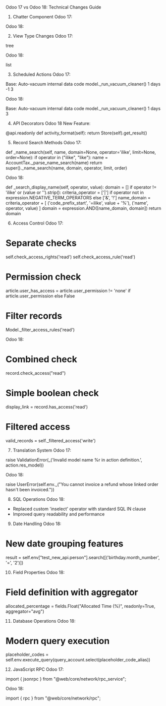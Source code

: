 Odoo 17 vs Odoo 18: Technical Changes Guide

1. Chatter Component
Odoo 17:

<div class="oe_chatter">
   <field name="message_follower_ids"/>
   <field name="activity_ids"/>
   <field name="message_ids"/>
</div>


Odoo 18:

<chatter/>


2. View Type Changes
Odoo 17:

<!-- Tree View -->
<tree editable="bottom" create="false">
   <field name="employee_id" column_invisible="1"/>
   <field name="filename" column_invisible="1"/>
   <field name="finger_id" create="false" edit="false"/>
   <field name="finger_template" create="false" widget="binary" filename="filename"/>
</tree>

<!-- Action Definition -->
<field name="view_mode">tree</field>


Odoo 18:

<!-- List View -->
<list>
   <field name="name"/>
   <field name="widget_type"/>
   <field name="size_x"/>
   <field name="size_y"/>
   <field name="sequence" widget="handle"/>
</list>

<!-- Action Definition -->
<field name="view_mode">list</field>


3. Scheduled Actions
Odoo 17:

<record id="autovacuum_job" model="ir.cron">
   <field name="name">Base: Auto-vacuum internal data</field>
   <field name="model_id" ref="model_ir_autovacuum"/>
   <field name="state">code</field>
   <field name="code">model._run_vacuum_cleaner()</field>
   <field name='interval_number'>1</field>
   <field name='interval_type'>days</field>
   <field name="numbercall">-1</field>
   <field name="priority">3</field>
</record>


Odoo 18:

<record id="autovacuum_job" model="ir.cron">
   <field name="name">Base: Auto-vacuum internal data</field>
   <field name="model_id" ref="model_ir_autovacuum"/>
   <field name="state">code</field>
   <field name="code">model._run_vacuum_cleaner()</field>
   <field name='interval_number'>1</field>
   <field name='interval_type'>days</field>
   <field name="priority">3</field>
</record>


4. API Decorators
Odoo 18 New Feature:

@api.readonly
def activity_format(self):
    return Store(self).get_result()


5. Record Search Methods
Odoo 17:

def _name_search(self, name, domain=None, operator='ilike', limit=None, order=None):
    if operator in ("ilike", "like"):
        name = AccountTax._parse_name_search(name)
    return super()._name_search(name, domain, operator, limit, order)


Odoo 18:

def _search_display_name(self, operator, value):
    domain = []
    if operator != 'ilike' or (value or '').strip():
        criteria_operator = ['|'] if operator not in expression.NEGATIVE_TERM_OPERATORS else ['&', '!']
        name_domain = criteria_operator + [
            ('code_prefix_start', '=ilike', value + '%'),
            ('name', operator, value)
        ]
        domain = expression.AND([name_domain, domain])
    return domain


6. Access Control
Odoo 17:

# Separate checks
self.check_access_rights('read')
self.check_access_rule('read')

# Permission check
article.user_has_access = article.user_permission != 'none' if article.user_permission else False

# Filter records
Model._filter_access_rules('read')


Odoo 18:

# Combined check
record.check_access("read")

# Simple boolean check
display_link = record.has_access('read')

# Filtered access
valid_records = self._filtered_access('write')


7. Translation System
Odoo 17:

raise ValidationError(_('Invalid model name %r in action definition.', action.res_model))


Odoo 18:

raise UserError(self.env._("You cannot invoice a refund whose linked order hasn't been invoiced."))


8. SQL Operations
Odoo 18:
- Replaced custom 'inselect' operator with standard SQL IN clause
- Improved query readability and performance

9. Date Handling
Odoo 18:

# New date grouping features
result = self.env["test_new_api.person"].search([('birthday.month_number', '=', '2')])


10. Field Properties
Odoo 18:

# Field definition with aggregator
allocated_percentage = fields.Float("Allocated Time (%)", readonly=True, aggregator="avg")


11. Database Operations
Odoo 18:

# Modern query execution
placeholder_codes = self.env.execute_query(query_account.select(placeholder_code_alias))


12. JavaScript RPC
Odoo 17:

import { jsonrpc } from "@web/core/network/rpc_service";


Odoo 18:

import { rpc } from "@web/core/network/rpc";